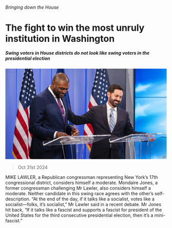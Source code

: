 ###### Bringing down the House

# The fight to win the most unruly institution in Washington 

##### Swing voters in House districts do not look like swing voters in the presidential election 

![image](images/20241102_USP005.jpg) 

> Oct 31st 2024 

MIKE LAWLER, a Republican congressman representing New York’s 17th congressional district, considers himself a moderate. Mondaire Jones, a former congressman challenging Mr Lawler, also considers himself a moderate. Neither candidate in this swing race agrees with the other’s self-description. “At the end of the day, if it talks like a socialist, votes like a socialist—folks, it’s socialist,” Mr Lawler said in a recent debate. Mr Jones hit back, “If it talks like a fascist and supports a fascist for president of the United States for the third consecutive presidential election, then it’s a mini-fascist.” 

